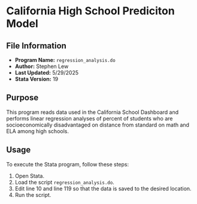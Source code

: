 # California High School Prediciton Model

## File Information
- **Program Name:** `regression_analysis.do`
- **Author:** Stephen Lew
- **Last Updated:** 5/29/2025
- **Stata Version:** 19

## Purpose
This program reads data used in the California School Dashboard and performs linear regression analyses of percent of students who are socioeconomically disadvantaged on distance from standard on math and ELA among high schools.

## Usage
To execute the Stata program, follow these steps:
1. Open Stata.
2. Load the script `regression_analysis.do`.
3. Edit line 10 and line 119 so that the data is saved to the desired location.
4. Run the script.
